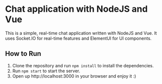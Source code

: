 # Chat application with NodeJS and Vue

This is a simple, real-time chat application written with NodeJS and Vue. It uses Socket.IO for real-time features and ElementUI for UI components.

## How to Run

1) Clone the repository and run `npm install` to install the dependencies.
2) Run `npm start` to start the server.
3) Open up http://localhost:3000 in your browser and enjoy it :)